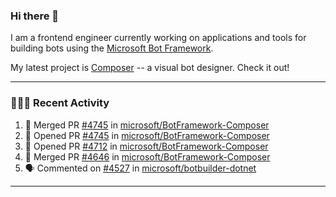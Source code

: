### Hi there 👋

I am a frontend engineer currently working on applications and tools for building bots using the [Microsoft Bot Framework](https://dev.botframework.com/).

My latest project is [Composer](https://github.com/microsoft/BotFramework-Composer) -- a visual bot designer. Check it out!

---

### 👨🏻‍💻 Recent Activity

<!--START_SECTION:activity-->
1. 🎉 Merged PR [#4745](https://github.com/microsoft/BotFramework-Composer/pull/4745) in [microsoft/BotFramework-Composer](https://github.com/microsoft/BotFramework-Composer)
2. 💪 Opened PR [#4745](https://github.com/microsoft/BotFramework-Composer/pull/4745) in [microsoft/BotFramework-Composer](https://github.com/microsoft/BotFramework-Composer)
3. 💪 Opened PR [#4712](https://github.com/microsoft/BotFramework-Composer/pull/4712) in [microsoft/BotFramework-Composer](https://github.com/microsoft/BotFramework-Composer)
4. 🎉 Merged PR [#4646](https://github.com/microsoft/BotFramework-Composer/pull/4646) in [microsoft/BotFramework-Composer](https://github.com/microsoft/BotFramework-Composer)
5. 🗣 Commented on [#4527](https://github.com/microsoft/botbuilder-dotnet/issues/4527) in [microsoft/botbuilder-dotnet](https://github.com/microsoft/botbuilder-dotnet)
<!--END_SECTION:activity-->

---

<!--
**a-b-r-o-w-n/a-b-r-o-w-n** is a ✨ _special_ ✨ repository because its `README.md` (this file) appears on your GitHub profile.

Here are some ideas to get you started:

- 🔭 I’m currently working on ...
- 🌱 I’m currently learning ...
- 👯 I’m looking to collaborate on ...
- 🤔 I’m looking for help with ...
- 💬 Ask me about ...
- 📫 How to reach me: ...
- 😄 Pronouns: ...
- ⚡ Fun fact: ...
-->
